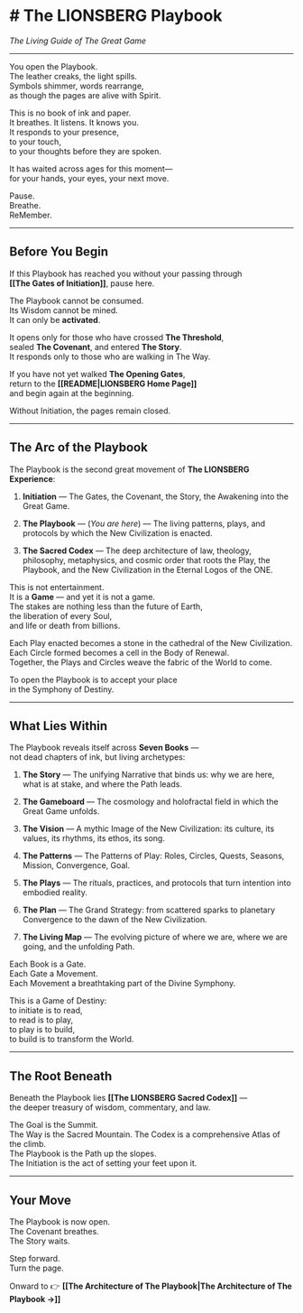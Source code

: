 # # **The LIONSBERG Playbook**
_The Living Guide of The Great Game_

---

You open the Playbook.  
The leather creaks, the light spills.  
Symbols shimmer, words rearrange,  
as though the pages are alive with Spirit.

This is no book of ink and paper.  
It breathes. It listens. It knows you.  
It responds to your presence,  
to your touch,  
to your thoughts before they are spoken.  

It has waited across ages for this moment—  
for your hands, your eyes, your next move.

Pause.  
Breathe.  
ReMember.

---

## **Before You Begin**

If this Playbook has reached you without your passing through  
**[[The Gates of Initiation]]**, pause here.

The Playbook cannot be consumed.  
Its Wisdom cannot be mined.  
It can only be **activated**.  

It opens only for those who have crossed **The Threshold**,  
sealed **The Covenant**, and entered **The Story**.  
It responds only to those who are walking in The Way.

If you have not yet walked **The Opening Gates**,  
return to the **[[README|LIONSBERG Home Page]]**  
and begin again at the beginning.

Without Initiation, the pages remain closed.

---

## **The Arc of the Playbook**

The Playbook is the second great movement of **The LIONSBERG Experience**:

1. **Initiation** — The Gates, the Covenant, the Story, the Awakening into the Great Game.
    
2. **The Playbook** — (_You are here_) — The living patterns, plays, and protocols by which the New Civilization is enacted.
    
3. **The Sacred Codex** — The deep architecture of law, theology, philosophy, metaphysics, and cosmic order that roots the Play, the Playbook, and the New Civilization in the Eternal Logos of the ONE.
    

This is not entertainment.  
It is a **Game** — and yet it is not a game.  
The stakes are nothing less than the future of Earth,  
the liberation of every Soul,  
and life or death from billions.

Each Play enacted becomes a stone in the cathedral of the New Civilization.  
Each Circle formed becomes a cell in the Body of Renewal.  
Together, the Plays and Circles weave the fabric of the World to come.

To open the Playbook is to accept your place  
in the Symphony of Destiny.

---

## **What Lies Within**

The Playbook reveals itself across **Seven Books** —  
not dead chapters of ink, but living archetypes:

1. **The Story** — The unifying Narrative that binds us: why we are here, what is at stake, and where the Path leads.
    
2. **The Gameboard** — The cosmology and holofractal field in which the Great Game unfolds.
    
3. **The Vision** — A mythic Image of the New Civilization: its culture, its values, its rhythms, its ethos, its song.
    
4. **The Patterns** — The Patterns of Play: Roles, Circles, Quests, Seasons, Mission, Convergence, Goal.
    
5. **The Plays** — The rituals, practices, and protocols that turn intention into embodied reality.
    
6. **The Plan** — The Grand Strategy: from scattered sparks to planetary Convergence to the dawn of the New Civilization.
    
7. **The Living Map** — The evolving picture of where we are, where we are going, and the unfolding Path.
    

Each Book is a Gate.  
Each Gate a Movement.  
Each Movement a breathtaking part of the Divine Symphony.

This is a Game of Destiny:  
to initiate is to read,  
to read is to play,  
to play is to build,  
to build is to transform the World.

---

## **The Root Beneath**

Beneath the Playbook lies **[[The LIONSBERG Sacred Codex]]** —  
the deeper treasury of wisdom, commentary, and law.  

The Goal is the Summit.  
The Way is the Sacred Mountain. 
The Codex is a comprehensive Atlas of the climb.  
The Playbook is the Path up the slopes.  
The Initiation is the act of setting your feet upon it.  

---

## **Your Move**

The Playbook is now open.  
The Covenant breathes.  
The Story waits.

Step forward.  
Turn the page.

Onward to 👉 **[[The Architecture of The Playbook|The Architecture of The Playbook →]]**

